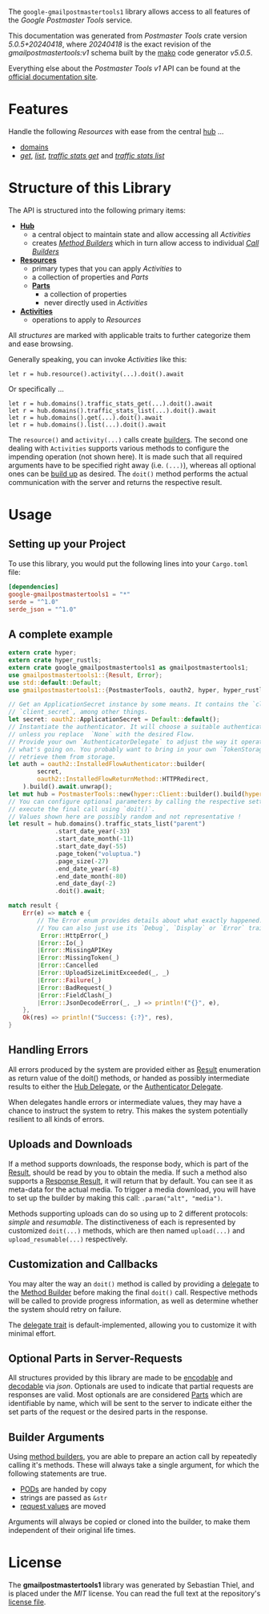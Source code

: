 <!---
DO NOT EDIT !
This file was generated automatically from 'src/generator/templates/api/README.md.mako'
DO NOT EDIT !
-->
The `google-gmailpostmastertools1` library allows access to all features of the *Google Postmaster Tools* service.

This documentation was generated from *Postmaster Tools* crate version *5.0.5+20240418*, where *20240418* is the exact revision of the *gmailpostmastertools:v1* schema built by the [mako](http://www.makotemplates.org/) code generator *v5.0.5*.

Everything else about the *Postmaster Tools* *v1* API can be found at the
[official documentation site](https://developers.google.com/gmail/postmaster).
# Features

Handle the following *Resources* with ease from the central [hub](https://docs.rs/google-gmailpostmastertools1/5.0.5+20240418/google_gmailpostmastertools1/PostmasterTools) ... 

* [domains](https://docs.rs/google-gmailpostmastertools1/5.0.5+20240418/google_gmailpostmastertools1/api::Domain)
 * [*get*](https://docs.rs/google-gmailpostmastertools1/5.0.5+20240418/google_gmailpostmastertools1/api::DomainGetCall), [*list*](https://docs.rs/google-gmailpostmastertools1/5.0.5+20240418/google_gmailpostmastertools1/api::DomainListCall), [*traffic stats get*](https://docs.rs/google-gmailpostmastertools1/5.0.5+20240418/google_gmailpostmastertools1/api::DomainTrafficStatGetCall) and [*traffic stats list*](https://docs.rs/google-gmailpostmastertools1/5.0.5+20240418/google_gmailpostmastertools1/api::DomainTrafficStatListCall)




# Structure of this Library

The API is structured into the following primary items:

* **[Hub](https://docs.rs/google-gmailpostmastertools1/5.0.5+20240418/google_gmailpostmastertools1/PostmasterTools)**
    * a central object to maintain state and allow accessing all *Activities*
    * creates [*Method Builders*](https://docs.rs/google-gmailpostmastertools1/5.0.5+20240418/google_gmailpostmastertools1/client::MethodsBuilder) which in turn
      allow access to individual [*Call Builders*](https://docs.rs/google-gmailpostmastertools1/5.0.5+20240418/google_gmailpostmastertools1/client::CallBuilder)
* **[Resources](https://docs.rs/google-gmailpostmastertools1/5.0.5+20240418/google_gmailpostmastertools1/client::Resource)**
    * primary types that you can apply *Activities* to
    * a collection of properties and *Parts*
    * **[Parts](https://docs.rs/google-gmailpostmastertools1/5.0.5+20240418/google_gmailpostmastertools1/client::Part)**
        * a collection of properties
        * never directly used in *Activities*
* **[Activities](https://docs.rs/google-gmailpostmastertools1/5.0.5+20240418/google_gmailpostmastertools1/client::CallBuilder)**
    * operations to apply to *Resources*

All *structures* are marked with applicable traits to further categorize them and ease browsing.

Generally speaking, you can invoke *Activities* like this:

```Rust,ignore
let r = hub.resource().activity(...).doit().await
```

Or specifically ...

```ignore
let r = hub.domains().traffic_stats_get(...).doit().await
let r = hub.domains().traffic_stats_list(...).doit().await
let r = hub.domains().get(...).doit().await
let r = hub.domains().list(...).doit().await
```

The `resource()` and `activity(...)` calls create [builders][builder-pattern]. The second one dealing with `Activities` 
supports various methods to configure the impending operation (not shown here). It is made such that all required arguments have to be 
specified right away (i.e. `(...)`), whereas all optional ones can be [build up][builder-pattern] as desired.
The `doit()` method performs the actual communication with the server and returns the respective result.

# Usage

## Setting up your Project

To use this library, you would put the following lines into your `Cargo.toml` file:

```toml
[dependencies]
google-gmailpostmastertools1 = "*"
serde = "^1.0"
serde_json = "^1.0"
```

## A complete example

```Rust
extern crate hyper;
extern crate hyper_rustls;
extern crate google_gmailpostmastertools1 as gmailpostmastertools1;
use gmailpostmastertools1::{Result, Error};
use std::default::Default;
use gmailpostmastertools1::{PostmasterTools, oauth2, hyper, hyper_rustls, chrono, FieldMask};

// Get an ApplicationSecret instance by some means. It contains the `client_id` and 
// `client_secret`, among other things.
let secret: oauth2::ApplicationSecret = Default::default();
// Instantiate the authenticator. It will choose a suitable authentication flow for you, 
// unless you replace  `None` with the desired Flow.
// Provide your own `AuthenticatorDelegate` to adjust the way it operates and get feedback about 
// what's going on. You probably want to bring in your own `TokenStorage` to persist tokens and
// retrieve them from storage.
let auth = oauth2::InstalledFlowAuthenticator::builder(
        secret,
        oauth2::InstalledFlowReturnMethod::HTTPRedirect,
    ).build().await.unwrap();
let mut hub = PostmasterTools::new(hyper::Client::builder().build(hyper_rustls::HttpsConnectorBuilder::new().with_native_roots().unwrap().https_or_http().enable_http1().build()), auth);
// You can configure optional parameters by calling the respective setters at will, and
// execute the final call using `doit()`.
// Values shown here are possibly random and not representative !
let result = hub.domains().traffic_stats_list("parent")
             .start_date_year(-33)
             .start_date_month(-11)
             .start_date_day(-55)
             .page_token("voluptua.")
             .page_size(-27)
             .end_date_year(-8)
             .end_date_month(-80)
             .end_date_day(-2)
             .doit().await;

match result {
    Err(e) => match e {
        // The Error enum provides details about what exactly happened.
        // You can also just use its `Debug`, `Display` or `Error` traits
         Error::HttpError(_)
        |Error::Io(_)
        |Error::MissingAPIKey
        |Error::MissingToken(_)
        |Error::Cancelled
        |Error::UploadSizeLimitExceeded(_, _)
        |Error::Failure(_)
        |Error::BadRequest(_)
        |Error::FieldClash(_)
        |Error::JsonDecodeError(_, _) => println!("{}", e),
    },
    Ok(res) => println!("Success: {:?}", res),
}

```
## Handling Errors

All errors produced by the system are provided either as [Result](https://docs.rs/google-gmailpostmastertools1/5.0.5+20240418/google_gmailpostmastertools1/client::Result) enumeration as return value of
the doit() methods, or handed as possibly intermediate results to either the 
[Hub Delegate](https://docs.rs/google-gmailpostmastertools1/5.0.5+20240418/google_gmailpostmastertools1/client::Delegate), or the [Authenticator Delegate](https://docs.rs/yup-oauth2/*/yup_oauth2/trait.AuthenticatorDelegate.html).

When delegates handle errors or intermediate values, they may have a chance to instruct the system to retry. This 
makes the system potentially resilient to all kinds of errors.

## Uploads and Downloads
If a method supports downloads, the response body, which is part of the [Result](https://docs.rs/google-gmailpostmastertools1/5.0.5+20240418/google_gmailpostmastertools1/client::Result), should be
read by you to obtain the media.
If such a method also supports a [Response Result](https://docs.rs/google-gmailpostmastertools1/5.0.5+20240418/google_gmailpostmastertools1/client::ResponseResult), it will return that by default.
You can see it as meta-data for the actual media. To trigger a media download, you will have to set up the builder by making
this call: `.param("alt", "media")`.

Methods supporting uploads can do so using up to 2 different protocols: 
*simple* and *resumable*. The distinctiveness of each is represented by customized 
`doit(...)` methods, which are then named `upload(...)` and `upload_resumable(...)` respectively.

## Customization and Callbacks

You may alter the way an `doit()` method is called by providing a [delegate](https://docs.rs/google-gmailpostmastertools1/5.0.5+20240418/google_gmailpostmastertools1/client::Delegate) to the 
[Method Builder](https://docs.rs/google-gmailpostmastertools1/5.0.5+20240418/google_gmailpostmastertools1/client::CallBuilder) before making the final `doit()` call. 
Respective methods will be called to provide progress information, as well as determine whether the system should 
retry on failure.

The [delegate trait](https://docs.rs/google-gmailpostmastertools1/5.0.5+20240418/google_gmailpostmastertools1/client::Delegate) is default-implemented, allowing you to customize it with minimal effort.

## Optional Parts in Server-Requests

All structures provided by this library are made to be [encodable](https://docs.rs/google-gmailpostmastertools1/5.0.5+20240418/google_gmailpostmastertools1/client::RequestValue) and 
[decodable](https://docs.rs/google-gmailpostmastertools1/5.0.5+20240418/google_gmailpostmastertools1/client::ResponseResult) via *json*. Optionals are used to indicate that partial requests are responses 
are valid.
Most optionals are are considered [Parts](https://docs.rs/google-gmailpostmastertools1/5.0.5+20240418/google_gmailpostmastertools1/client::Part) which are identifiable by name, which will be sent to 
the server to indicate either the set parts of the request or the desired parts in the response.

## Builder Arguments

Using [method builders](https://docs.rs/google-gmailpostmastertools1/5.0.5+20240418/google_gmailpostmastertools1/client::CallBuilder), you are able to prepare an action call by repeatedly calling it's methods.
These will always take a single argument, for which the following statements are true.

* [PODs][wiki-pod] are handed by copy
* strings are passed as `&str`
* [request values](https://docs.rs/google-gmailpostmastertools1/5.0.5+20240418/google_gmailpostmastertools1/client::RequestValue) are moved

Arguments will always be copied or cloned into the builder, to make them independent of their original life times.

[wiki-pod]: http://en.wikipedia.org/wiki/Plain_old_data_structure
[builder-pattern]: http://en.wikipedia.org/wiki/Builder_pattern
[google-go-api]: https://github.com/google/google-api-go-client

# License
The **gmailpostmastertools1** library was generated by Sebastian Thiel, and is placed 
under the *MIT* license.
You can read the full text at the repository's [license file][repo-license].

[repo-license]: https://github.com/Byron/google-apis-rsblob/main/LICENSE.md

